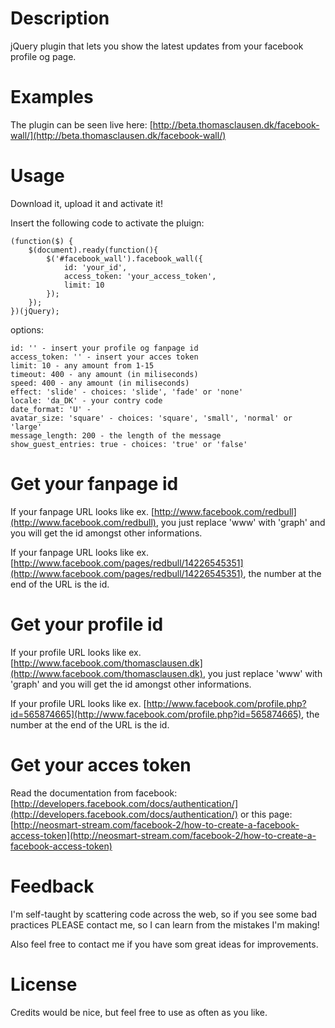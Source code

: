 # Description

jQuery plugin that lets you show the latest updates from your facebook profile og page.

# Examples

The plugin can be seen live here: [http://beta.thomasclausen.dk/facebook-wall/](http://beta.thomasclausen.dk/facebook-wall/)

# Usage

Download it, upload it and activate it!

Insert the following code to activate the pluign:

    (function($) {
        $(document).ready(function(){
            $('#facebook_wall').facebook_wall({
                id: 'your_id',
                access_token: 'your_access_token',
                limit: 10
            });
        });
    })(jQuery);

options:

    id: '' - insert your profile og fanpage id
    access_token: '' - insert your acces token
    limit: 10 - any amount from 1-15
    timeout: 400 - any amount (in miliseconds)
    speed: 400 - any amount (in miliseconds)
    effect: 'slide' - choices: 'slide', 'fade' or 'none'
    locale: 'da_DK' - your contry code
    date_format: 'U' - 
    avatar_size: 'square' - choices: 'square', 'small', 'normal' or 'large'
    message_length: 200 - the length of the message
    show_guest_entries: true - choices: 'true' or 'false'

# Get your fanpage id

If your fanpage URL looks like ex. [http://www.facebook.com/redbull](http://www.facebook.com/redbull), you just replace 'www' with 'graph' and you will get the id amongst other informations.

If your fanpage URL looks like ex. [http://www.facebook.com/pages/redbull/14226545351](http://www.facebook.com/pages/redbull/14226545351), the number at the end of the URL is the id.

# Get your profile id

If your profile URL looks like ex. [http://www.facebook.com/thomasclausen.dk](http://www.facebook.com/thomasclausen.dk), you just replace 'www' with 'graph' and you will get the id amongst other informations.

If your profile URL looks like ex. [http://www.facebook.com/profile.php?id=565874665](http://www.facebook.com/profile.php?id=565874665), the number at the end of the URL is the id.

# Get your acces token

Read the documentation from facebook: [http://developers.facebook.com/docs/authentication/](http://developers.facebook.com/docs/authentication/) or this page: [http://neosmart-stream.com/facebook-2/how-to-create-a-facebook-access-token](http://neosmart-stream.com/facebook-2/how-to-create-a-facebook-access-token)

# Feedback

I'm self-taught by scattering code across the web, so if you see some bad practices PLEASE contact me, so I can learn from the mistakes I'm making!

Also feel free to contact me if you have som great ideas for improvements.

# License

Credits would be nice, but feel free to use as often as you like.